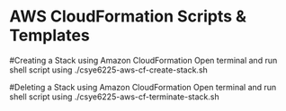 # AWS CloudFormation Scripts & Templates

#Creating a Stack using Amazon CloudFormation
Open terminal and run shell script using ./csye6225-aws-cf-create-stack.sh <STACK NAME>

#Deleting a Stack using Amazon CloudFormation
Open terminal and run shell script using ./csye6225-aws-cf-terminate-stack.sh <STACK NAME>
